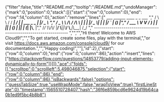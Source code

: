 {"filter":false,"title":"README.md","tooltip":"/README.md","undoManager":{"mark":0,"position":0,"stack":[[{"start":{"row":0,"column":0},"end":{"row":14,"column":0},"action":"remove","lines":["         ___        ______     ____ _                 _  ___  ","        / \\ \\      / / ___|   / ___| | ___  _   _  __| |/ _ \\ ","       / _ \\ \\ /\\ / /\\___ \\  | |   | |/ _ \\| | | |/ _` | (_) |","      / ___ \\ V  V /  ___) | | |___| | (_) | |_| | (_| |\\__, |","     /_/   \\_\\_/\\_/  |____/   \\____|_|\\___/ \\__,_|\\__,_|  /_/ "," ----------------------------------------------------------------- ","","","Hi there! Welcome to AWS Cloud9!","","To get started, create some files, play with the terminal,","or visit https://docs.aws.amazon.com/console/cloud9/ for our documentation.","","Happy coding!",""],"id":2},{"start":{"row":0,"column":0},"end":{"row":0,"column":86},"action":"insert","lines":["https://stackoverflow.com/questions/14853779/adding-input-elements-dynamically-to-form"]}]]},"ace":{"folds":[],"scrolltop":0,"scrollleft":5.498046875,"selection":{"start":{"row":0,"column":86},"end":{"row":0,"column":86},"isBackwards":false},"options":{"guessTabSize":true,"useWrapMode":false,"wrapToView":true},"firstLineState":0},"timestamp":1565510728407,"hash":"36f6e859bcd6e9624d19b64ca0b1ed9f5bc4b8b8"}